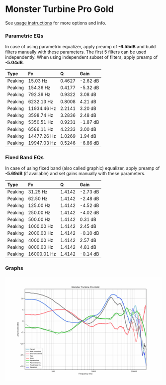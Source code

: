 # Monster Turbine Pro Gold
See [usage instructions](https://github.com/jaakkopasanen/AutoEq#usage) for more options and info.

### Parametric EQs
In case of using parametric equalizer, apply preamp of **-6.55dB** and build filters manually
with these parameters. The first 5 filters can be used independently.
When using independent subset of filters, apply preamp of **-5.04dB**.

| Type    | Fc          |      Q | Gain     |
|:--------|:------------|:-------|:---------|
| Peaking | 15.03 Hz    | 0.4627 | -2.62 dB |
| Peaking | 154.36 Hz   | 0.4177 | -5.32 dB |
| Peaking | 792.39 Hz   | 0.9322 | 3.08 dB  |
| Peaking | 6232.13 Hz  | 0.8008 | 4.21 dB  |
| Peaking | 11934.46 Hz | 2.2141 | 3.20 dB  |
| Peaking | 3598.74 Hz  | 3.2836 | 2.48 dB  |
| Peaking | 5350.51 Hz  | 0.9231 | -1.87 dB |
| Peaking | 6586.11 Hz  | 4.2233 | 3.00 dB  |
| Peaking | 14477.26 Hz | 1.0269 | 1.94 dB  |
| Peaking | 19947.03 Hz | 0.5246 | -6.86 dB |

### Fixed Band EQs
In case of using fixed band (also called graphic) equalizer, apply preamp of **-5.69dB**
(if available) and set gains manually with these parameters.

| Type    | Fc          |      Q | Gain     |
|:--------|:------------|:-------|:---------|
| Peaking | 31.25 Hz    | 1.4142 | -2.73 dB |
| Peaking | 62.50 Hz    | 1.4142 | -2.48 dB |
| Peaking | 125.00 Hz   | 1.4142 | -4.52 dB |
| Peaking | 250.00 Hz   | 1.4142 | -4.02 dB |
| Peaking | 500.00 Hz   | 1.4142 | 0.31 dB  |
| Peaking | 1000.00 Hz  | 1.4142 | 2.45 dB  |
| Peaking | 2000.00 Hz  | 1.4142 | -0.10 dB |
| Peaking | 4000.00 Hz  | 1.4142 | 2.57 dB  |
| Peaking | 8000.00 Hz  | 1.4142 | 4.81 dB  |
| Peaking | 16000.01 Hz | 1.4142 | -0.14 dB |

### Graphs
![](./Monster%20Turbine%20Pro%20Gold.png)